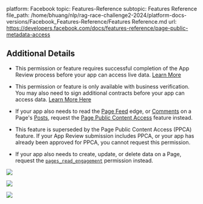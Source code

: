 platform: Facebook
topic: Features-Reference
subtopic: Features Reference
file_path: /home/bhuang/nlp/rag-race-challenge2-2024/platform-docs-versions/Facebook_Features-Reference/Features Reference.md
url: https://developers.facebook.com/docs/features-reference/page-public-metadata-access


## Additional Details

* This permission or feature requires successful completion of the App Review process before your app can access live data. [Learn More](https://developers.facebook.com/docs/app-review)
    
* This permission or feature is only available with business verification. You may also need to sign additional contracts before your app can access data. [Learn More Here](https://developers.facebook.com/docs/development/release/business-verification)
    
* If your app also needs to read the [Page Feed](https://developers.facebook.com/docs/graph-api/reference/page/feed) edge, or [Comments](https://developers.facebook.com/docs/graph-api/reference/comment) on a Page's [Posts](https://developers.facebook.com/docs/graph-api/reference/post), request the [Page Public Content Access](#page-public-content-access) feature instead.
    
* This feature is superseded by the Page Public Content Access (PPCA) feature. If your App Review submission includes PPCA, or your app has already been approved for PPCA, you cannot request this permission.
    
* If your app also needs to create, update, or delete data on a Page, request the [`pages_read_engagement`](https://developers.facebook.com/docs/permission/reference/pages_read_engagement) permission instead.
    

![](https://www.facebook.com/tr?id=675141479195042&ev=PageView&noscript=1)

![](https://www.facebook.com/tr?id=574561515946252&ev=PageView&noscript=1)

![](https://www.facebook.com/tr?id=1754628768090156&ev=PageView&noscript=1)